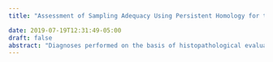 ```yaml
---
title: "Assessment of Sampling Adequacy Using Persistent Homology for the Evaluation of Heterogeneity in 3D Histology Acquired through Inverted Selective Plane Illumination Microscopy (iSPIM)"

date: 2019-07-19T12:31:49-05:00
draft: false 
abstract: "Diagnoses performed on the basis of histopathological evaluation depend on the premise that information derived from a small number of samples is valid for the entire tissue volume. By insufficiently sampling a biopsy volume the ability of pathologists to draw meaningful inferences from the sample is impeded. This work attempts to apply an information theoretic approach to biopsy sampling rates informed by variation in tissue morphology identified by persistent homology. By quantifying the diagnostic information present in a sample may be possible to prevent under sampling by the clinician by creating a “Nyquist limit" for histopathological sampling given the frequency of morphologically distinct regions in a single biopsy."
---
```


